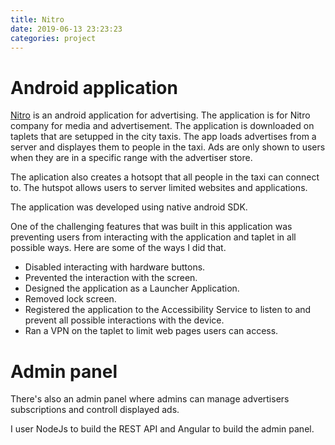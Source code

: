 ```yaml
---
title: Nitro
date: 2019-06-13 23:23:23
categories: project
---
```


# Android application

[Nitro](https://nitro.co.com/) is an android application for advertising. The application is for Nitro company for media and advertisement. The application is downloaded on taplets that are setupped in the city taxis. The app loads advertises from a server and displayes them to people in the taxi. Ads are only shown to users when they are in a specific range with the advertiser store. <!--more-->

The aplication also creates a hotsopt that all people in the taxi can connect to. The hutspot allows users to server limited websites and applications.

The application was developed using native android SDK.

One of the challenging features that was built in this application was preventing users from interacting with the application and taplet in all possible ways. Here are some of the ways I did that.

 - Disabled interacting with hardware buttons.
 - Prevented the interaction with the screen.
 - Designed the application as a Launcher Application.
 - Removed lock screen.
 - Registered the application to the Accessibility Service to listen to and prevent all possible interactions with the device.
 - Ran a VPN on the taplet to limit web pages users can access.

# Admin panel

There's also an admin panel where admins can manage advertisers subscriptions and controll displayed ads.

I user NodeJs to build the REST API and Angular to build the admin panel.
